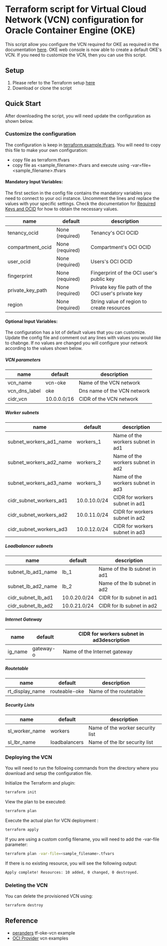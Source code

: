 # Terraform script for Virtual Cloud Network (VCN) configuration for Oracle Container Engine (OKE)
This script allow you configure the VCN required for OKE as required in the 
documentation [here](https://docs.cloud.oracle.com/iaas/Content/ContEng/Concepts/contengnetworkconfigexample.htm).
OKE web console is now able to create a default OKE's VCN. If you need to customize
the VCN, then you can use this script.

## Setup
1. Please refer to the Terraform setup [here](../README.md)
2. Download or clone the script 

## Quick Start
After downloading the script, you will need update the configuration as shown below.


### Customize the configuration
The configuration is keep in [terraform.example.tfvars](terraform.example.tfvars).
You will need to copy this file to make your own configuration:
* copy file as terraform.tfvars
* copy file as <sample_filename>.tfvars and execute using
 -var=file=<sample_filename>.tfvars
 
#### Mandatory Input Variables:
The first section in the config file contains the mandatory variables you need to connect to 
your oci instance.  Uncomment the lines and replace the values with your specific settings. 
Check the documentation for [Required Keys and OCID](https://docs.cloud.oracle.com/iaas/Content/API/Concepts/apisigningkey.htm#Other)
for how to obtain the necessary values.

name                                | default                 | description
------------------------------------|-------------------------|-----------------
tenancy_ocid                        | None (required)         | Tenancy's OCI OCID
compartment_ocid                    | None (required)         | Compartment's OCI OCID
user_ocid                           | None (required)         | Users's OCI OCID
fingerprint                         | None (required)         | Fingerprint of the OCI user's public key
private_key_path                    | None (required)         | Private key file path of the OCI user's private key
region                              | None (required)         | String value of region to create resources

#### Optional Input Variables:
The configuration has a lot of default values that you can customize. Update the config file and comment out any lines 
with values you would like to chabnge.  If no values are changed you will configure your network according to the 
values shown below. 

##### VCN parameters 
name                                | default                 | description
------------------------------------|-------------------------|------------
vcn_name                            | vcn-oke                 | Name of the VCN network
vcn_dns_label                       | oke                     | Dns name of the VCN network
cidr_vcn                            | 10.0.0.0/16             | CIDR of the VCN network

##### Worker subnets 
name                                | default                 | description
------------------------------------|-------------------------|------------
subnet_workers_ad1_name             | workers_1               | Name of the workers subnet in ad1
subnet_workers_ad2_name             | workers_2               | Name of the workers subnet in ad2
subnet_workers_ad3_name             | workers_3               | Name of the workers subnet in ad3
cidr_subnet_workers_ad1             | 10.0.10.0/24            | CIDR for workers subnet in ad1
cidr_subnet_workers_ad2             | 10.0.11.0/24            | CIDR for workers subnet in ad2
cidr_subnet_workers_ad3             | 10.0.12.0/24            | CIDR for workers subnet in ad3

##### Loadbalancer subnets 
name                                | default                 | description
------------------------------------|-------------------------|------------
subnet_lb_ad1_name                  | lb_1                    | Name of the lb subnet in ad1
subnet_lb_ad2_name                  | lb_2                    | Name of the lb subnet in ad2
cidr_subnet_lb_ad1                  | 10.0.20.0/24            | CIDR for lb subnet in ad1
cidr_subnet_lb_ad2                  | 10.0.21.0/24            | CIDR for lb subnet in ad2

##### Internet Gateway                                          
name                                | default                 | CIDR for workers subnet in ad3description
------------------------------------|-------------------------|------------
ig_name                             | gateway-o               | Name of the Internet gateway

##### Routetable
name                                | default                 | description
------------------------------------|-------------------------|------------
rt_display_name                     | routeable-oke           | Name of the routetable

##### Security Lists
name                                | default                 | description
------------------------------------|-------------------------|------------
sl_worker_name                      | workers                 | Name of the worker security list
sl_lbr_name                         | loadbalancers           | Name of the lbr security list
 
 
### Deploying the VCN
You will need to run the following commands from the directory where you download and setup the 
configuration file.

Initialize the Terraform and plugin:
```bash
terraform init
```

View the plan to be executed:
```bash
terraform plan
```

Execute the actual plan for VCN deployment :
```bash
terraform apply
```

If you are using a custom config filename, you will need to add the -var-file 
parameter:
```bash
terraform plan -var-file=<sample_filename>.tfvars
```

If there is no existing resource, you will see the following output:
```bash
Apply complete! Resources: 10 added, 0 changed, 0 destroyed.

```

### Deleting the VCN
You can delete the provisioned VCN using:
```bash
terraform destroy
```

## Reference
* [peranders](https://github.com/peranders/tf-oke-vcn) tf-oke-vcn example
* [OCI Provider](https://github.com/terraform-providers/terraform-provider-oci/tree/master/docs/examples/networking) 
vcn examples